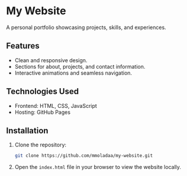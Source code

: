 # My Website

A personal portfolio showcasing projects, skills, and experiences.

## Features
- Clean and responsive design.
- Sections for about, projects, and contact information.
- Interactive animations and seamless navigation.

## Technologies Used
- Frontend: HTML, CSS, JavaScript
- Hosting: GitHub Pages

## Installation
1. Clone the repository:
   ```bash
   git clone https://github.com/mmoladaa/my-website.git
   ```
2. Open the `index.html` file in your browser to view the website locally.

